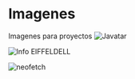 # Imagenes
 Imagenes  para proyectos
![Javatar](https://user-images.githubusercontent.com/79823316/199960376-f210314b-b4e8-4873-9007-86fdd9d209e5.png)

![Info EIFFELDELL](https://user-images.githubusercontent.com/79823316/199964045-9828c4b1-75e5-478f-a89c-74ef0ceaafdd.png)

![neofetch](https://user-images.githubusercontent.com/79823316/199967044-9014d00a-d458-40c3-8ba7-89e7b03a607b.png)
